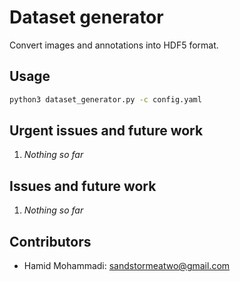 # Dataset generator

Convert images and annotations into HDF5 format.


## Usage

```bash
python3 dataset_generator.py -c config.yaml
```


## Urgent issues and future work

1. *Nothing so far*


## Issues and future work

1. *Nothing so far*


## Contributors

- Hamid Mohammadi: <sandstormeatwo@gmail.com>
